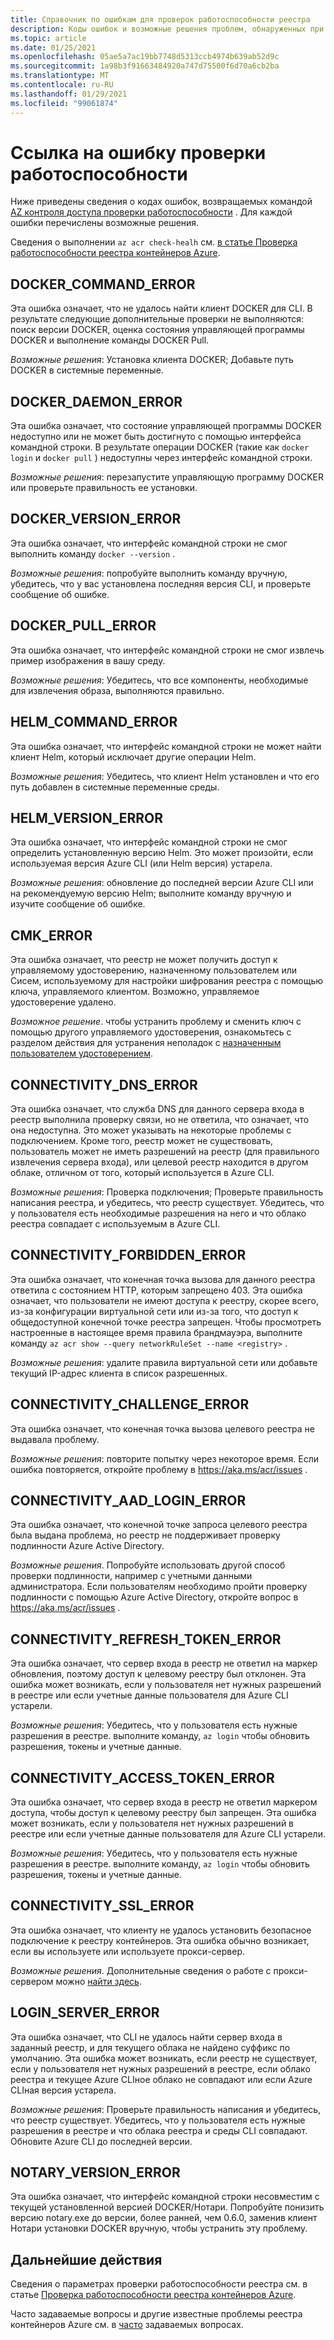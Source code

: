 ```yaml
---
title: Справочник по ошибкам для проверок работоспособности реестра
description: Коды ошибок и возможные решения проблем, обнаруженных при выполнении команды AZ контроля доступа проверки работоспособности в реестре контейнеров Azure
ms.topic: article
ms.date: 01/25/2021
ms.openlocfilehash: 05ae5a7ac19bb7748d5313ccb4974b639ab52d9c
ms.sourcegitcommit: 1a98b3f91663484920a747d75500f6d70a6cb2ba
ms.translationtype: MT
ms.contentlocale: ru-RU
ms.lasthandoff: 01/29/2021
ms.locfileid: "99061874"
---
```

# <a name="health-check-error-reference"></a>Ссылка на ошибку проверки работоспособности

Ниже приведены сведения о кодах ошибок, возвращаемых командой [AZ контроля доступа проверки работоспособности][az-acr-check-health] . Для каждой ошибки перечислены возможные решения.

Сведения о выполнении `az acr check-healh` см. [в статье Проверка работоспособности реестра контейнеров Azure](container-registry-check-health.md).

## <a name="docker_command_error"></a>DOCKER_COMMAND_ERROR

Эта ошибка означает, что не удалось найти клиент DOCKER для CLI. В результате следующие дополнительные проверки не выполняются: поиск версии DOCKER, оценка состояния управляющей программы DOCKER и выполнение команды DOCKER Pull.

*Возможные решения*: Установка клиента DOCKER; Добавьте путь DOCKER в системные переменные.

## <a name="docker_daemon_error"></a>DOCKER_DAEMON_ERROR

Эта ошибка означает, что состояние управляющей программы DOCKER недоступно или не может быть достигнуто с помощью интерфейса командной строки. В результате операции DOCKER (такие как `docker login` и `docker pull` ) недоступны через интерфейс командной строки.

*Возможные решения*: перезапустите управляющую программу DOCKER или проверьте правильность ее установки.

## <a name="docker_version_error"></a>DOCKER_VERSION_ERROR

Эта ошибка означает, что интерфейс командной строки не смог выполнить команду `docker --version` .

*Возможные решения*: попробуйте выполнить команду вручную, убедитесь, что у вас установлена последняя версия CLI, и проверьте сообщение об ошибке.

## <a name="docker_pull_error"></a>DOCKER_PULL_ERROR

Эта ошибка означает, что интерфейс командной строки не смог извлечь пример изображения в вашу среду.

*Возможные решения*: Убедитесь, что все компоненты, необходимые для извлечения образа, выполняются правильно.

## <a name="helm_command_error"></a>HELM_COMMAND_ERROR

Эта ошибка означает, что интерфейс командной строки не может найти клиент Helm, который исключает другие операции Helm.

*Возможные решения*: Убедитесь, что клиент Helm установлен и что его путь добавлен в системные переменные среды.

## <a name="helm_version_error"></a>HELM_VERSION_ERROR

Эта ошибка означает, что интерфейс командной строки не смог определить установленную версию Helm. Это может произойти, если используемая версия Azure CLI (или Helm версия) устарела.

*Возможные решения*: обновление до последней версии Azure CLI или на рекомендуемую версию Helm; выполните команду вручную и изучите сообщение об ошибке.

## <a name="cmk_error"></a>CMK_ERROR

Эта ошибка означает, что реестр не может получить доступ к управляемому удостоверению, назначенному пользователем или Сисем, используемому для настройки шифрования реестра с помощью ключа, управляемого клиентом. Возможно, управляемое удостоверение удалено.  

*Возможное решение*. чтобы устранить проблему и сменить ключ с помощью другого управляемого удостоверения, ознакомьтесь с разделом действия для устранения неполадок с [назначенным пользователем удостоверением](container-registry-customer-managed-keys.md#troubleshoot).

## <a name="connectivity_dns_error"></a>CONNECTIVITY_DNS_ERROR

Эта ошибка означает, что служба DNS для данного сервера входа в реестр выполнила проверку связи, но не ответила, что означает, что она недоступна. Это может указывать на некоторые проблемы с подключением. Кроме того, реестр может не существовать, пользователь может не иметь разрешений на реестр (для правильного извлечения сервера входа), или целевой реестр находится в другом облаке, отличном от того, который используется в Azure CLI.

*Возможные решения*: Проверка подключения; Проверьте правильность написания реестра, и убедитесь, что реестр существует. Убедитесь, что у пользователя есть необходимые разрешения на него и что облако реестра совпадает с используемым в Azure CLI.

## <a name="connectivity_forbidden_error"></a>CONNECTIVITY_FORBIDDEN_ERROR

Эта ошибка означает, что конечная точка вызова для данного реестра ответила с состоянием HTTP, которым запрещено 403. Эта ошибка означает, что пользователи не имеют доступа к реестру, скорее всего, из-за конфигурации виртуальной сети или из-за того, что доступ к общедоступной конечной точке реестра запрещен. Чтобы просмотреть настроенные в настоящее время правила брандмауэра, выполните команду `az acr show --query networkRuleSet --name <registry>` .

*Возможные решения*: удалите правила виртуальной сети или добавьте текущий IP-адрес клиента в список разрешенных.

## <a name="connectivity_challenge_error"></a>CONNECTIVITY_CHALLENGE_ERROR

Эта ошибка означает, что конечная точка вызова целевого реестра не выдавала проблему.

*Возможные решения*: повторите попытку через некоторое время. Если ошибка повторяется, откройте проблему в https://aka.ms/acr/issues .

## <a name="connectivity_aad_login_error"></a>CONNECTIVITY_AAD_LOGIN_ERROR

Эта ошибка означает, что конечной точке запроса целевого реестра была выдана проблема, но реестр не поддерживает проверку подлинности Azure Active Directory.

*Возможные решения*. Попробуйте использовать другой способ проверки подлинности, например с учетными данными администратора. Если пользователям необходимо пройти проверку подлинности с помощью Azure Active Directory, откройте вопрос в https://aka.ms/acr/issues .

## <a name="connectivity_refresh_token_error"></a>CONNECTIVITY_REFRESH_TOKEN_ERROR

Эта ошибка означает, что сервер входа в реестр не ответил на маркер обновления, поэтому доступ к целевому реестру был отклонен. Эта ошибка может возникать, если у пользователя нет нужных разрешений в реестре или если учетные данные пользователя для Azure CLI устарели.

*Возможные решения*: Убедитесь, что у пользователя есть нужные разрешения в реестре. выполните команду, `az login` чтобы обновить разрешения, токены и учетные данные.

## <a name="connectivity_access_token_error"></a>CONNECTIVITY_ACCESS_TOKEN_ERROR

Эта ошибка означает, что сервер входа в реестр не ответил маркером доступа, чтобы доступ к целевому реестру был запрещен. Эта ошибка может возникать, если у пользователя нет нужных разрешений в реестре или если учетные данные пользователя для Azure CLI устарели.

*Возможные решения*: Убедитесь, что у пользователя есть нужные разрешения в реестре. выполните команду, `az login` чтобы обновить разрешения, токены и учетные данные.

## <a name="connectivity_ssl_error"></a>CONNECTIVITY_SSL_ERROR

Эта ошибка означает, что клиенту не удалось установить безопасное подключение к реестру контейнеров. Эта ошибка обычно возникает, если вы используете или используете прокси-сервер.

*Возможные решения*. Дополнительные сведения о работе с прокси-сервером можно [найти здесь](/cli/azure/use-cli-effectively).

## <a name="login_server_error"></a>LOGIN_SERVER_ERROR

Эта ошибка означает, что CLI не удалось найти сервер входа в заданный реестр, и для текущего облака не найдено суффикс по умолчанию. Эта ошибка может возникать, если реестр не существует, если у пользователя нет нужных разрешений в реестре, если облако реестра и текущее Azure CLIное облако не совпадают или если Azure CLIная версия устарела.

*Возможные решения*: Проверьте правильность написания и убедитесь, что реестр существует. Убедитесь, что у пользователя есть нужные разрешения в реестре и что облака реестра и среды CLI совпадают. Обновите Azure CLI до последней версии.

## <a name="notary_version_error"></a>NOTARY_VERSION_ERROR

Эта ошибка означает, что интерфейс командной строки несовместим с текущей установленной версией DOCKER/Нотари. Попробуйте понизить версию notary.exe до версии, более ранней, чем 0.6.0, заменив клиент Нотари установки DOCKER вручную, чтобы устранить эту проблему.

## <a name="next-steps"></a>Дальнейшие действия

Сведения о параметрах проверки работоспособности реестра см. в статье [Проверка работоспособности реестра контейнеров Azure](container-registry-check-health.md).

Часто задаваемые вопросы и другие известные проблемы реестра контейнеров Azure см. в [часто](container-registry-faq.md) задаваемых вопросах.





<!-- LINKS - internal -->
[az-acr-check-health]: /cli/azure/acr#az-acr-check-health
